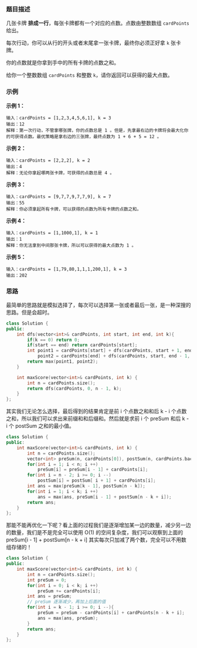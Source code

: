 ### 题目描述

几张卡牌 **排成一行**，每张卡牌都有一个对应的点数。点数由整数数组 `cardPoints` 给出。

每次行动，你可以从行的开头或者末尾拿一张卡牌，最终你必须正好拿 `k` 张卡牌。

你的点数就是你拿到手中的所有卡牌的点数之和。

给你一个整数数组 `cardPoints` 和整数 `k`，请你返回可以获得的最大点数。

### 示例

**示例 1：**

```
输入：cardPoints = [1,2,3,4,5,6,1], k = 3
输出：12
解释：第一次行动，不管拿哪张牌，你的点数总是 1 。但是，先拿最右边的卡牌将会最大化你的可获得点数。最优策略是拿右边的三张牌，最终点数为 1 + 6 + 5 = 12 。
```

**示例 2：**

```
输入：cardPoints = [2,2,2], k = 2
输出：4
解释：无论你拿起哪两张卡牌，可获得的点数总是 4 。
```

**示例 3：**

```
输入：cardPoints = [9,7,7,9,7,7,9], k = 7
输出：55
解释：你必须拿起所有卡牌，可以获得的点数为所有卡牌的点数之和。
```

**示例 4：**

```
输入：cardPoints = [1,1000,1], k = 1
输出：1
解释：你无法拿到中间那张卡牌，所以可以获得的最大点数为 1 。 
```

**示例 5：**

```
输入：cardPoints = [1,79,80,1,1,1,200,1], k = 3
输出：202
```

### 思路

最简单的思路就是模拟选择了，每次可以选择第一张或者最后一张，是一种深搜的思路。但是会超时。

```c++
class Solution {
public:
    int dfs(vector<int>& cardPoints, int start, int end, int k){
        if(k == 0) return 0;
        if(start == end) return cardPoints[start];
        int point1 = cardPoints[start] + dfs(cardPoints, start + 1, end, k - 1), 
            point2 = cardPoints[end] + dfs(cardPoints, start, end - 1, k - 1);
        return max(point1, point2);
    }

    int maxScore(vector<int>& cardPoints, int k) {
        int n = cardPoints.size();
        return dfs(cardPoints, 0, n - 1, k);
    }
};
```

其实我们无论怎么选择，最后得到的结果肯定是前 i 个点数之和和后 k - i 个点数之和，所以我们可以求出来前缀和和后缀和。然后就是求前 i 个 preSum 和后 k - i  个 postSum 之和的最小值。

```c++
class Solution {
public:
    int maxScore(vector<int>& cardPoints, int k) {
        int n = cardPoints.size();
        vector<int> preSum(n, cardPoints[0]), postSum(n, cardPoints.back());
        for(int i = 1; i < n; i ++)
            preSum[i] = preSum[i - 1] + cardPoints[i];
        for(int i = n - 2; i >= 0; i --)
            postSum[i] = postSum[ i + 1] + cardPoints[i];
        int ans = max(preSum[k - 1], postSum[n - k]);
        for(int i = 1; i < k; i ++)
            ans = max(ans, preSum[i - 1] + postSum[n - k + i]);
        return ans;
    }
};
```

那能不能再优化一下呢？看上面的过程我们是逐渐增加某一边的数量，减少另一边的数量，我们是不是完全可以使用 O(1) 的空间复杂度，我们可以观察到上面的 preSum[i - 1] + postSum[n - k + i] 其实每次只加减了两个数，完全可以不用数组存储的！

```c++
class Solution {
public:
    int maxScore(vector<int>& cardPoints, int k) {
        int n = cardPoints.size();
        int preSum = 0;
        for(int i = 0; i < k; i ++)
            preSum += cardPoints[i];
        int ans = preSum;
        // preSum 逐渐减少，再加上后面的值
        for(int i = k - 1; i >= 0; i --){
            preSum = preSum - cardPoints[i] + cardPoints[n - k + i];
            ans = max(ans, preSum);
        }
        return ans;
    }
};
```

